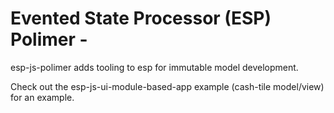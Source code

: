 # Evented State Processor (ESP) Polimer - 

esp-js-polimer adds tooling to esp for immutable model development.

Check out the esp-js-ui-module-based-app example (cash-tile model/view) for an example.
